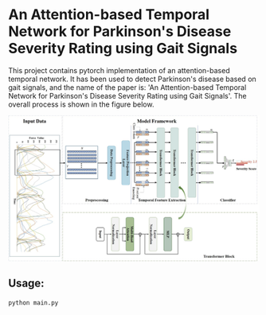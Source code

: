 # An Attention-based Temporal Network for Parkinson's Disease Severity Rating using Gait Signals
This project contains pytorch implementation of an attention-based temporal network. 
It has been used to detect Parkinson's disease based on gait signals, 
and the name of the paper is: 'An Attention-based Temporal Network for Parkinson's Disease Severity Rating using Gait Signals'. 
The overall process is shown in the figure below.

![](files/overallarchitecture.jpg)
## Usage:
    python main.py
